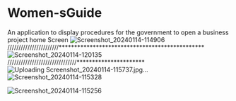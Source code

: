 # Women-sGuide
An application to display procedures for the government to open a business project
home Screen
![Screenshot_20240114-114906](https://github.com/HajarSalamahDeveloper/Women-sGuide/assets/110257299/da3ad53f-2aa0-4b2a-b91f-023bb62b9f71)
///////////////////////***********************************************
![Screenshot_20240114-120135](https://github.com/HajarSalamahDeveloper/Women-sGuide/assets/110257299/45e2db6b-b51c-4dec-b71f-0c37e034cd95)
///////////////////////////////**********************
![Uploading Screenshot_20240114-115737.jpg…]()
![Screenshot_20240114-115328](https://github.com/HajarSalamahDeveloper/Women-sGuide/assets/110257299/005c11b4-379f-4497-b498-1234899ddf69)


![Screenshot_20240114-115256](https://github.com/HajarSalamahDeveloper/Women-sGuide/assets/110257299/d3ca8d2d-2f45-4b76-8175-1b385a2a0d6d)



